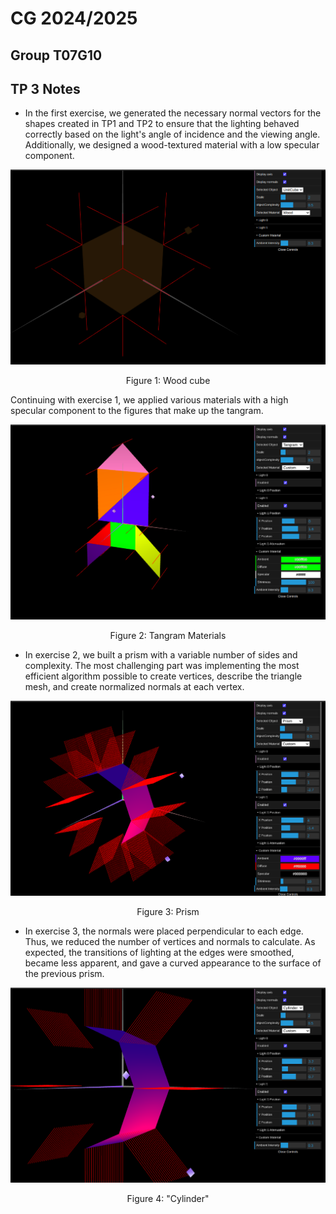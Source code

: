 # CG 2024/2025

## Group T07G10

## TP 3 Notes

- In the first exercise, we generated the necessary normal vectors for the shapes created in TP1 and TP2 to ensure that the lighting behaved correctly based on the light's angle of incidence and the viewing angle. Additionally, we designed a wood-textured material with a low specular component.

![UnitCube](screenshots/cg-t07g10-tp3-1.png)
<p align="center">Figure 1: Wood cube</p>

Continuing with exercise 1, we applied various materials with a high specular component to the figures that make up the tangram.

![Tangram](screenshots/cg-t07g10-tp3-2.png)
<p align="center">Figure 2: Tangram Materials</p>

- In exercise 2, we built a prism with a variable number of sides and complexity. The most challenging part was implementing the most efficient algorithm possible to create vertices, describe the triangle mesh, and create normalized normals at each vertex.

![Prism](screenshots/cg-t07g10-tp3-3.png)
<p align="center">Figure 3: Prism</p>

- In exercise 3, the normals were placed perpendicular to each edge. Thus, we reduced the number of vertices and normals to calculate. As expected, the transitions of lighting at the edges were smoothed, became less apparent, and gave a curved appearance to the surface of the previous prism.


![Cylinder](screenshots/cg-t07g10-tp3-4.png)
<p align="center">Figure 4: "Cylinder"</p>